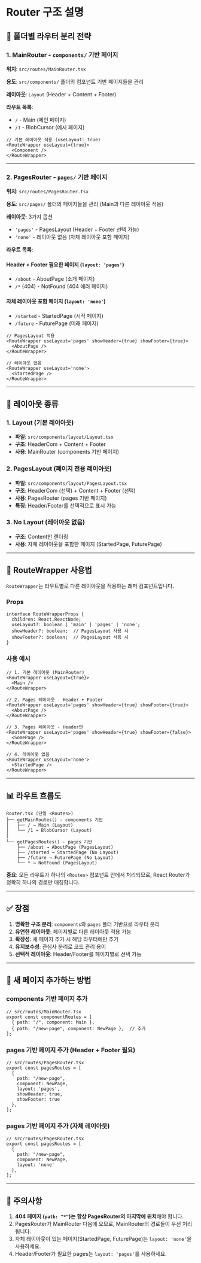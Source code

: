 # Router 구조 설명

## 📂 폴더별 라우터 분리 전략

### 1. **MainRouter** - `components/` 기반 페이지
**위치**: `src/routes/MainRouter.tsx`

**용도**: `src/components/` 폴더의 컴포넌트 기반 페이지들을 관리

**레이아웃**: `Layout` (Header + Content + Footer)

**라우트 목록**:
- `/` - Main (메인 페이지)
- `/1` - BlobCursor (예시 페이지)

```tsx
// 기본 레이아웃 적용 (useLayout: true)
<RouteWrapper useLayout={true}>
  <Component />
</RouteWrapper>
```

---

### 2. **PagesRouter** - `pages/` 기반 페이지
**위치**: `src/routes/PagesRouter.tsx`

**용도**: `src/pages/` 폴더의 페이지들을 관리 (Main과 다른 레이아웃 적용)

**레이아웃**: 3가지 옵션
- `'pages'` - PagesLayout (Header + Footer 선택 가능)
- `'none'` - 레이아웃 없음 (자체 레이아웃 포함 페이지)

**라우트 목록**:

#### Header + Footer 필요한 페이지 (`layout: 'pages'`)
- `/about` - AboutPage (소개 페이지)
- `/*` (404) - NotFound (404 에러 페이지)

#### 자체 레이아웃 포함 페이지 (`layout: 'none'`)
- `/started` - StartedPage (시작 페이지)
- `/future` - FuturePage (미래 페이지)

```tsx
// PagesLayout 적용
<RouteWrapper useLayout='pages' showHeader={true} showFooter={true}>
  <AboutPage />
</RouteWrapper>

// 레이아웃 없음
<RouteWrapper useLayout='none'>
  <StartedPage />
</RouteWrapper>
```

---

## 🎨 레이아웃 종류

### 1. Layout (기본 레이아웃)
- **파일**: `src/components/layout/Layout.tsx`
- **구조**: HeaderCom + Content + Footer
- **사용**: MainRouter (components 기반 페이지)

### 2. PagesLayout (페이지 전용 레이아웃)
- **파일**: `src/components/layout/PagesLayout.tsx`
- **구조**: HeaderCom (선택) + Content + Footer (선택)
- **사용**: PagesRouter (pages 기반 페이지)
- **특징**: Header/Footer를 선택적으로 표시 가능

### 3. No Layout (레이아웃 없음)
- **구조**: Content만 렌더링
- **사용**: 자체 레이아웃을 포함한 페이지 (StartedPage, FuturePage)

---

## 🔧 RouteWrapper 사용법

`RouteWrapper`는 라우트별로 다른 레이아웃을 적용하는 래퍼 컴포넌트입니다.

### Props
```tsx
interface RouteWrapperProps {
  children: React.ReactNode;
  useLayout?: boolean | 'main' | 'pages' | 'none';
  showHeader?: boolean;  // PagesLayout 사용 시
  showFooter?: boolean;  // PagesLayout 사용 시
}
```

### 사용 예시
```tsx
// 1. 기본 레이아웃 (MainRouter)
<RouteWrapper useLayout={true}>
  <Main />
</RouteWrapper>

// 2. Pages 레이아웃 - Header + Footer
<RouteWrapper useLayout='pages' showHeader={true} showFooter={true}>
  <AboutPage />
</RouteWrapper>

// 3. Pages 레이아웃 - Header만
<RouteWrapper useLayout='pages' showHeader={true} showFooter={false}>
  <SomePage />
</RouteWrapper>

// 4. 레이아웃 없음
<RouteWrapper useLayout='none'>
  <StartedPage />
</RouteWrapper>
```

---

## 📊 라우트 흐름도

```
Router.tsx (단일 <Routes>)
├── getMainRoutes() - components 기반
│   ├── / → Main (Layout)
│   └── /1 → BlobCursor (Layout)
│
└── getPagesRoutes() - pages 기반
    ├── /about → AboutPage (PagesLayout)
    ├── /started → StartedPage (No Layout)
    ├── /future → FuturePage (No Layout)
    └── * → NotFound (PagesLayout)
```

**중요**: 모든 라우트가 하나의 `<Routes>` 컴포넌트 안에서 처리되므로, React Router가 정확히 하나의 경로만 매칭합니다.

---

## ✅ 장점

1. **명확한 구조 분리**: `components`와 `pages` 폴더 기반으로 라우터 분리
2. **유연한 레이아웃**: 페이지별로 다른 레이아웃 적용 가능
3. **확장성**: 새 페이지 추가 시 해당 라우터에만 추가
4. **유지보수성**: 관심사 분리로 코드 관리 용이
5. **선택적 레이아웃**: Header/Footer를 페이지별로 선택 가능

---

## 🚀 새 페이지 추가하는 방법

### components 기반 페이지 추가
```tsx
// src/routes/MainRouter.tsx
export const componentRoutes = [
  { path: "/", component: Main },
  { path: "/new-page", component: NewPage },  // 추가
];
```

### pages 기반 페이지 추가 (Header + Footer 필요)
```tsx
// src/routes/PagesRouter.tsx
export const pagesRoutes = [
  { 
    path: "/new-page", 
    component: NewPage, 
    layout: 'pages',
    showHeader: true,
    showFooter: true
  },
];
```

### pages 기반 페이지 추가 (자체 레이아웃)
```tsx
// src/routes/PagesRouter.tsx
export const pagesRoutes = [
  { 
    path: "/new-page", 
    component: NewPage, 
    layout: 'none'
  },
];
```

---

## 📝 주의사항

1. **404 페이지 (`path: "*"`)는 항상 PagesRouter의 마지막에 위치**해야 합니다.
2. PagesRouter가 MainRouter 다음에 오므로, MainRouter의 경로들이 우선 처리됩니다.
3. 자체 레이아웃이 있는 페이지(StartedPage, FuturePage)는 `layout: 'none'`을 사용하세요.
4. Header/Footer가 필요한 pages는 `layout: 'pages'`를 사용하세요.

